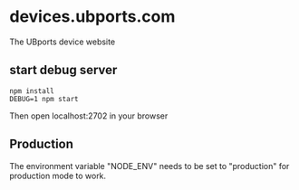 # devices.ubports.com

The UBports device website


## start debug server

```
npm install
DEBUG=1 npm start
```

Then open localhost:2702 in your browser

## Production

The environment variable "NODE_ENV" needs to be set to "production" for production mode to work.
